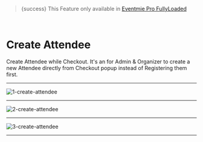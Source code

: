 > {success} This Feature only available in [Eventmie Pro FullyLoaded](https://classiebit.com/eventmie-pro-fullyloaded)

<br>

# Create Attendee

Create Attendee while Checkout. It's an for Admin & Organizer to create a new Attendee directly from Checkout popup instead of Registering them first.

---

![1-create-attendee](/images/v2/EventmieProFullyLoadedV2.0/33.1-create-attendee.webp "1-create-attendee")

---

![2-create-attendee](/images/v2/EventmieProFullyLoadedV2.0/34.2-create-attendee.webp "2-create-attendee")

---

![3-create-attendee](/images/v2/EventmieProFullyLoadedV2.0/35.3-create-attendee.webp "3-create-attendee")

---
